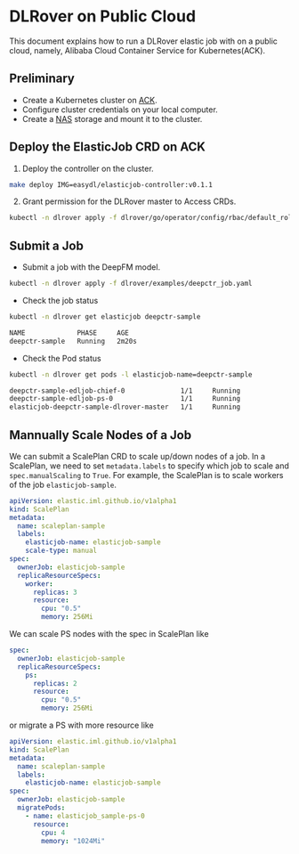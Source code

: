 # DLRover on Public Cloud

This document explains how to run a DLRover elastic job with on a public cloud,
namely, Alibaba Cloud Container Service for Kubernetes(ACK).

## Preliminary

- Create a Kubernetes cluster on [ACK](https://help.aliyun.com/document_detail/309552.htm?spm=a2c4g.11186623.0.0.168f6b7aegH7nI#task-2112671). 
- Configure cluster credentials on your local computer.
- Create a [NAS](https://help.aliyun.com/document_detail/477380.html?spm=a2c4g.11186623.0.0.10635c83Xn7Tkh) storage and mount it to the cluster.

## Deploy the ElasticJob CRD on ACK

1. Deploy the controller on the cluster.

```bash
make deploy IMG=easydl/elasticjob-controller:v0.1.1
```

2. Grant permission for the DLRover master to Access CRDs.

```bash
kubectl -n dlrover apply -f dlrover/go/operator/config/rbac/default_role.yaml 
```

## Submit a Job

- Submit a job with the DeepFM model.

```bash
kubectl -n dlrover apply -f dlrover/examples/deepctr_job.yaml
```

- Check the job status

```bash
kubectl -n dlrover get elasticjob deepctr-sample
```

```bash
NAME             PHASE     AGE
deepctr-sample   Running   2m20s
```

- Check the Pod status

```bash
kubectl -n dlrover get pods -l elasticjob-name=deepctr-sample
```

```bash
deepctr-sample-edljob-chief-0              1/1     Running             0          90s
deepctr-sample-edljob-ps-0                 1/1     Running             0          90s
elasticjob-deepctr-sample-dlrover-master   1/1     Running             0          94s
```

## Mannually Scale Nodes of a Job

We can submit a ScalePlan CRD to scale up/down nodes of a job.
In a ScalePlan, we need to set `metadata.labels` to specify
which job to scale and `spec.manualScaling` to `True`.
For example, the ScalePlan is to scale
workers of the job `elasticjob-sample`.

```yaml
apiVersion: elastic.iml.github.io/v1alpha1
kind: ScalePlan
metadata:
  name: scaleplan-sample
  labels:
    elasticjob-name: elasticjob-sample
    scale-type: manual
spec:
  ownerJob: elasticjob-sample
  replicaResourceSpecs:
    worker:
      replicas: 3
      resource:
        cpu: "0.5"
        memory: 256Mi
```

We can scale PS nodes with the spec in ScalePlan like

```yaml
spec:
  ownerJob: elasticjob-sample
  replicaResourceSpecs:
    ps:
      replicas: 2
      resource:
        cpu: "0.5"
        memory: 256Mi
```

or migrate a PS with more resource like

```yaml
apiVersion: elastic.iml.github.io/v1alpha1
kind: ScalePlan
metadata:
  name: scaleplan-sample
  labels:
    elasticjob-name: elasticjob-sample
spec:
  ownerJob: elasticjob-sample
  migratePods:
    - name: elasticjob_sample-ps-0
      resource:
        cpu: 4
        memory: "1024Mi"
```